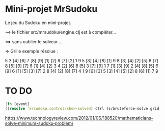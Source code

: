 # Mini-projet MrSudoku

Le jeu du Sudoku en mini-projet.


==> le fichier src/mrsudoku/engine.clj est à compléter...

==> sans oublier le solveur ...

=> Grille exemple résolue :

 5   3  [4] [6]  7  [8] [9] [1] [2]
 6  [7] [2]  1   9   5  [3] [4] [8]
[1]  9   8  [3] [4] [2] [5]  6  [7]
 8  [5] [9] [7]  6  [1] [4] [2]  3 
 4  [2] [6]  8  [5]  3  [7] [9]  1 
 7  [1] [3] [9]  2  [4] [8] [5]  6 
[9]  6  [1] [5] [3] [7]  2   8  [4]
[2] [8] [7]  4   1   9  [6] [3]  5 
[3] [4] [5] [2]  8  [6] [1]  7   9 

# TO DO

```clojure
(fn [event]
((resolve 'mrsudoku.control/show-solved) ctrl (s/bruteforce-solve grid) grid-widget))
```

https://www.technologyreview.com/2012/01/06/188520/mathematicians-solve-minimum-sudoku-problem/